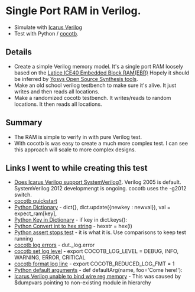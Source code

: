 # Single Port RAM in Verilog.

* Simulate with [Icarus Verilog](http://iverilog.icarus.com/)
* Test with Python / [cocotb](https://docs.cocotb.org/en/stable/).

## Details

* Create a simple Verilog memory model.  It's a single port RAM loosely based on the
[Latice ICE40 Embedded Block RAM(EBR)](file:///C:/Users/Robin/AppData/Local/Temp/MemoryUsageGuideforiCE40Devices-2.pdf) 
Hopely it should be inferred by [Yosys Open Source Synthesis tools](http://www.clifford.at/yosys/links.html).
* Make an old school verilog testbench to make sure it's alive. It just writes and then reads all locations.
* Make a randomized cocotb testbench. It writes/reads to random locations.  It then reads all locations.

## Summary

* The RAM is simple to verify in with pure Verilog test.
* With cocotb is was easy to create a much more complex test.  I can see this approach will scale to more complex designs.


## Links I went to while creating this test

* [Does Icarus Verilog support SystemVerilog?](https://iverilog.fandom.com/wiki/Iverilog_Flags?action=edit&section=4). Verilog 2005 is default. SystemVerilog 2012 developmengt is ongoing. cocotb uses the -g2012 switch.
* [cocotb quickstart](https://docs.cocotb.org/en/stable/quickstart.html)
* [Python Dictionary](https://www.tutorialspoint.com/python/python_dictionary.htm) - dict{}, dict.update({newkey : newval}), val = expect_ram[key], 
* [Python Key in Dictionary](https://www.geeksforgeeks.org/python-check-whether-given-key-already-exists-in-a-dictionary/) - if key in dict.keys(): 
* [Python Convert int to hex string](https://stackoverflow.com/questions/2269827/how-to-convert-an-int-to-a-hex-string) - hexstr = hex(i)
* [Python assert stops test](https://stackoverflow.com/questions/4732827/continuing-in-pythons-unittest-when-an-assertion-fails) - it is what it is. Use comparisons to keep test running
* [cocotb log errors](https://docs.cocotb.org/en/latest/examples.html#sorter) - dut._log.error 
* [cocotb set log level](https://docs.cocotb.org/en/stable/building.html#envvar-COCOTB_LOG_LEVEL) - export COCOTB_LOG_LEVEL = DEBUG, INFO, WARNING, ERROR, CRITICAL
* [cocotb format log line](https://docs.cocotb.org/en/stable/building.html#envvar-COCOTB_REDUCED_LOG_FMT) - export COCOTB_REDUCED_LOG_FMT = 1
* [Python default arguments](https://www.tutorialspoint.com/What-are-default-arguments-in-python) - def defaultArg(name, foo='Come here!'):
* [Icarus Verilog unable to bind wire reg memory](#) - This was caused by $dumpvars pointing to non-existing module in hierarchy





